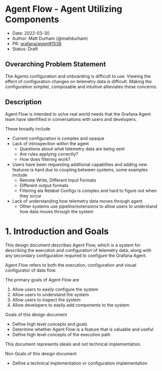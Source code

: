# Agent Flow - Agent Utilizing Components 

* Date: 2022-03-30
* Author: Matt Durham (@mattdurham)
* PR: [grafana/agent#1538](https://github.com/grafana/agent/pull/1538)
* Status: Draft

## Overarching Problem Statement

The Agents configuration and onboarding is difficult to use. Viewing the effect of configuration changes on telemetry data is difficult. Making the configuration simplier, composable and intuitive allieviates these concerns.


## Description

Agent Flow is intended to solve real world needs that the Grafana Agent team have idenfified in conversations with users and developers. 

These broadly include 

- Current configuration is complex and opaque
- Lack of introspection within the agent
    - Questions about what telemetry data are being sent
    - Are rules applying correctly?
    - How does filtering work?
- Users have been requesting additional capabilites and adding new features is hard due to coupling between systems, some examples include
    - Remote Write, Different Input Formats
    - Different output formats
    - Filtering ala Relabel Configs is complex and hard to figure out when they occur
- Lack of understanding how telemetry data moves through agent
    - Other systems use pipeline/extensions to allow users to understand how data moves through the system

# 1. Introduction and Goals 

This design document describes Agent Flow, which is a system for describing the execution and configuration of telemetry data, along with any secondary configuration required to configure the Grafana Agent. 

Agent Flow refers to both the execution, configuration and visual configurator of data flow.

The primary goals of Agent Flow are

1. Allow users to easily configure the system
2. Allow users to understand the system
3. Allow users to inspect the system
4. Allow developers to easily add components to the system

Goals of this design document

* Define high level concepts and goals
* Determine whether Agent Flow is a feature that is valuable and useful
* Define high level concepts of the execution path

This document represents ideals and not technical implementation. 

Non Goals of this design document

* Define a technical implementation or configuration implementation